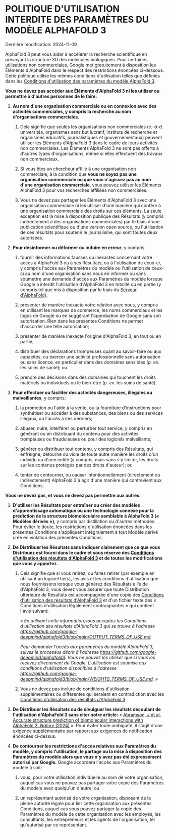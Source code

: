 # POLITIQUE D'UTILISATION INTERDITE DES PARAMÈTRES DU MODÈLE ALPHAFOLD 3

Dernière modification: 2024-11-09

AlphaFold 3 peut vous aider à accélérer la recherche scientifique en prévoyant
la structure 3D des molécules biologiques. Pour certaines utilisations non
commerciales, Google met gratuitement à disposition les Éléments d'AlphaFold
dans le respect des restrictions énoncées ci-dessous. Cette politique utilise
les mêmes conditions d'utilisation telles que définies dans les
[Conditions d'utilisation des paramètres du modèle AlphaFold 3](https://github.com/google-deepmind/alphafold3/blob/main/legal/WEIGHTS_PROHIBITED_USE_POLICY-Francais-Canada.md).

**Vous ne devez pas accéder aux Éléments d'AlphaFold 3 ni les utiliser ou
permettre à d'autres personnes de le faire:**

1.  **Au nom d'une organisation commerciale ou en connexion avec des activités
    commerciales, y compris la recherche au nom d'organisations commerciales.**

    1.  Cela signifie que seules les organisations non commerciales (*c.-à-d*.
        universités, organismes sans but lucratif, instituts de recherche et
        organismes éducatifs, journalistiques et gouvernementaux) peuvent
        utiliser les Éléments d'AlphaFold 3 dans le cadre de leurs activités non
        commerciales. Les Éléments AlphaFold 3 ne sont pas offerts à d'autres
        types d'organisations, même si elles effectuent des travaux non
        commerciaux.

    2.  Si vous êtes un chercheur affilié à une organisation non commerciale, à
        la condition que **vous ne soyez pas une organisation commerciale ou que
        vous n'agissez pas au nom d'une organisation commerciale**, vous pouvez
        utiliser les Éléments AlphaFold 3 pour vos recherches affiliées non
        commerciales.

    3.  Vous ne devez pas partager les Éléments d'AlphaFold 3 avec une
        organisation commerciale ni les utiliser d'une manière qui confère à une
        organisation commerciale des droits sur ces éléments. La seule exception
        est la mise à disposition publique des Résultats (y compris
        indirectement à des organisations commerciales) par le biais d'une
        publication scientifique ou d'une version open source, ou l'utilisation
        de ces résultats pour soutenir le journalisme, qui sont toutes deux
        autorisées.

2.  **Pour désinformer ou déformer ou induire en erreur**, y compris:

    1.  fournir des informations fausses ou inexactes concernant votre accès à
        AlphaFold 3 ou à ses Résultats, ou à l'utilisation de ceux-ci, y compris
        l'accès aux Paramètres du modèle ou l'utilisation de ceux-ci au nom
        d'une organisation sans nous en informer ou sans soumettre une demande
        d'accès aux Paramètres du modèle lorsque Google a interdit l'utilisation
        d'AlphaFold 3 en totalité ou en partie (y compris tel que mis à
        disposition par le biais du
        [Serveur d'AlphaFold](https://alphafoldserver.com/about));

    2.  présenter de manière inexacte votre relation avec nous, y compris en
        utilisant les marques de commerce, les noms commerciaux et les logos de
        Google ou en suggérant l'approbation de Google sans son autorisation.
        Rien dans les présentes Conditions ne permet d'accorder une telle
        autorisation;

    3.  présenter de manière inexacte l'origine d'AlphaFold 3, en tout ou en
        partie;

    4.  distribuer des déclarations trompeuses quant au savoir-faire ou aux
        capacités, ou exercer une activité professionnelle sans autorisation ou
        sans licence, en particulier dans des domaines sensibles (*p. ex.* les
        soins de santé); ou

    5.  prendre des décisions dans des domaines qui touchent les droits
        matériels ou individuels ou le bien-être (*p. ex.* les soins de santé).

3.  **Pour effectuer ou faciliter des activités dangereuses, illégales ou
    malveillantes**, y compris:

    1.  la promotion ou l'aide à la vente, ou la fourniture d'instructions pour
        synthétiser ou accéder à des substances, des biens ou des services
        illégaux, ou l'accès à ces derniers;

    2.  abuser, nuire, interférer ou perturber tout service, y compris en
        générant ou en distribuant du contenu pour des activités trompeuses ou
        frauduleuses ou pour des logiciels malveillants;

    3.  générer ou distribuer tout contenu, y compris des Résultats, qui
        enfreigne, détourne ou viole de toute autre manière les droits d'un
        individu ou d'une entité (y compris, mais sans s'y limiter, les droits
        sur les contenus protégés par des droits d'auteur); ou

    4.  tenter de contourner, ou causer intentionnellement (directement ou
        indirectement) AlphaFold 3 à agir d'une manière qui contrevient aux
        Conditions.

**Vous ne devez pas, et vous ne devez pas permettre aux autres:**

1.  **D'utiliser les Résultats pour entraîner ou créer des modèles
    d'apprentissage automatique ou une technologie connexe pour la prédiction de
    la structure biomoléculaire semblable à AlphaFold 3 (« Modèles dérivés »)**,
    y compris par distillation ou d'autres méthodes. Pour éviter le doute, les
    restrictions d'utilisation énoncées dans les présentes Conditions
    s'appliquent intégralement à tout Modèle dérivé créé en violation des
    présentes Conditions.

2.  **De Distribuer les Résultats sans indiquer clairement que ce que vous
    Distribuez est fourni dans le cadre et sous réserve des
    [Conditions d'utilisation des résultats d'AlphaFold 3](https://github.com/google-deepmind/alphafold3/blob/main/OUTPUT_TERMS_OF_USE.md)
    et de toutes les modifications que vous y apportez.**

    1.  Cela signifie que si vous retirez, ou faites retirer (par exemple en
        utilisant un logiciel tiers), les avis et les conditions d'utilisation
        que nous fournissons lorsque vous générez des Résultats à l'aide
        d'AlphaFold 3, vous devez vous assurer que toute Distribution ultérieure
        de Résultats est accompagnée d'une copie des
        [Conditions d'utilisation des résultats d'AlphaFold 3](https://github.com/google-deepmind/alphafold3/blob/main/OUTPUT_TERMS_OF_USE.md)
        et d'un fichier texte des « Conditions d'utilisation légalement
        contraignantes » qui contient l'avis suivant:

        « *En utilisant cette information,vous acceptez les Conditions
        d'utilisation des résultats d'AlphaFold 3 qui se trouve à l'adresse
        https://github.com/google-deepmind/alphafold3/blob/main/OUTPUT_TERMS_OF_USE.md.*

        *Pour demander l'accès aux paramètres du modèle AlphaFold 3, suivez le
        processus décrit à l'adresse
        https://github.com/google-deepmind/alphafold3. Vous ne pouvez les
        utiliser que si vous les recevez directement de Google. L'utilisation
        est soumise aux conditions d'utilisation disponibles à l'adresse
        https://github.com/google-deepmind/alphafold3/blob/main/WEIGHTS_TERMS_OF_USE.md.*
        »

    2.  Vous ne devez pas inclure de conditions d'utilisation supplémentaires ou
        différentes qui seraient en contradiction avec les
        [Conditions d'utilisation des résultats d'AlphaFold 3](https://github.com/google-deepmind/alphafold3/blob/main/OUTPUT_TERMS_OF_USE.md).

3.  **De Distribuer les Résultats ou de divulguer les résultats découlant de
    l'utilisation d'AlphaFold 3 sans citer notre article:** « [Abramson, J et
    al. Accurate structure prediction of biomolecular interactions with
    AlphaFold 3. *Nature*
    (2024)](https://www.nature.com/articles/s41586-024-07487-w) ». Pour éviter
    toute ambiguïté, il s'agit d'une exigence supplémentaire par rapport aux
    exigences de notification énoncées ci-dessus.

4.  **De contourner les restrictions d'accès relatives aux Paramètres du modèle,
    y compris l'utilisation, le partage ou la mise à disposition des Paramètres
    du modèle alors que vous n'y avez pas été expressément autorisé par
    Google.** Google accordera l'accès aux Paramètres du modèle à soit:

    1.  vous, pour votre utilisation individuelle au nom de votre organisation,
        auquel cas vous ne pouvez pas partager votre copie des Paramètres du
        modèle avec quelqu'un d'autre; ou

    2.  un représentant autorisé de votre organisation, disposant de la pleine
        autorité légale pour lier cette organisation aux présentes Conditions,
        auquel cas vous pouvez partager la copie des Paramètres du modèle de
        cette organisation avec les employés, les consultants, les entrepreneurs
        et les agents de l'organisation, tel qu'autorisé par ce représentant.
